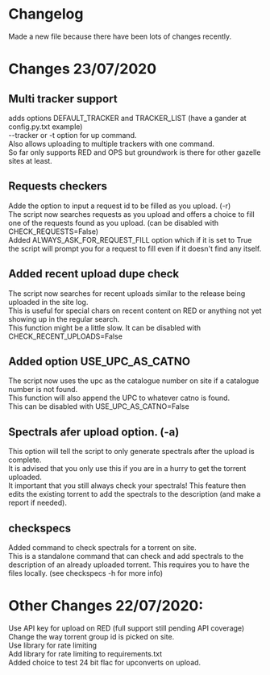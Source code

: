 # Changelog

Made a new file because there have been lots of changes recently.
   
# Changes 23/07/2020

## Multi tracker support
adds options DEFAULT_TRACKER and TRACKER_LIST (have a gander at config.py.txt example)  
--tracker or -t option for up command.   
Also allows uploading to multiple trackers with one command.  
So far only supports RED and OPS but groundwork is there for other gazelle sites at least.  


## Requests checkers
Adde the option to input a request id to be filled as you upload. (-r)  
The script now searches requests as you upload and offers a choice to fill one of the requests found as you upload. (can be disabled with CHECK_REQUESTS=False)  
Added ALWAYS_ASK_FOR_REQUEST_FILL option which if it is set to True the script will prompt you for a request to fill even if it doesn't find any itself.  

## Added recent upload dupe check
The script now searches for recent uploads similar to the release being uploaded in the site log.  
This is useful for special chars on recent content on RED or anything not yet showing up in the regular search.  
This function might be a little slow. It can be disabled with CHECK_RECENT_UPLOADS=False  

## Added option USE_UPC_AS_CATNO
The script now uses the upc as the catalogue number on site if a catalogue number is not found.  
This function will also append the UPC to whatever catno is found.  
This can be disabled with USE_UPC_AS_CATNO=False  

## Spectrals afer upload option. (-a)
This option will tell the script to only generate spectrals after the upload is complete.   
It is advised that you only use this if you are in a hurry to get the torrent uploaded.  
It important that you still always check your spectrals!
This feature then edits the existing torrent to add the spectrals to the description (and make a report if needed).


## checkspecs
Added command to check spectrals for a torrent on site.  
This is a standalone command that can check and add spectrals to the description of an already uploaded torrent. This requires you to have the files locally.
(see checkspecs -h for more info)  

# Other Changes 22/07/2020:
Use API key for upload on RED (full support still pending API coverage)  
Change the way torrent group id is picked on site.  
Use library for rate limiting  
Add library for rate limiting to requirements.txt  
Added choice to test 24 bit flac for upconverts on upload.  


